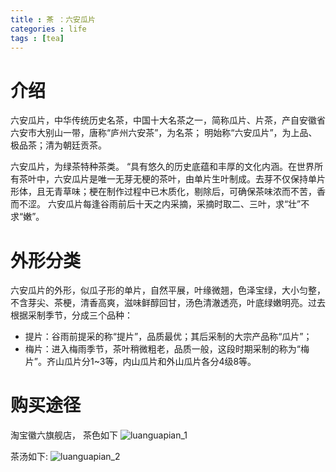 ```yaml
---
title : 茶 ：六安瓜片
categories : life
tags : [tea]
---
```


# 介绍

六安瓜片，中华传统历史名茶，中国十大名茶之一，简称瓜片、片茶，产自安徽省六安市大别山一带，唐称“庐州六安茶”，为名茶；
明始称“六安瓜片”，为上品、极品茶；清为朝廷贡茶。

六安瓜片，为绿茶特种茶类。
“具有悠久的历史底蕴和丰厚的文化内涵。在世界所有茶叶中，六安瓜片是唯一无芽无梗的茶叶，由单片生叶制成。去芽不仅保持单片形体，且无青草味；梗在制作过程中已木质化，剔除后，可确保茶味浓而不苦，香而不涩。 六安瓜片每逢谷雨前后十天之内采摘，采摘时取二、三叶，求“壮”不求“嫩”。

# 外形分类

六安瓜片的外形，似瓜子形的单片，自然平展，叶缘微翘，色泽宝绿，大小匀整，不含芽尖、茶梗，清香高爽，滋味鲜醇回甘，汤色清澈透亮，叶底绿嫩明亮。过去根据采制季节，分成三个品种：

* 提片：谷雨前提采的称“提片”，品质最优；其后采制的大宗产品称“瓜片”；
* 梅片：进入梅雨季节，茶叶稍微粗老，品质一般，这段时期采制的称为“梅片”。齐山瓜片分1~3等，内山瓜片和外山瓜片各分4级8等。

# 购买途径

淘宝徽六旗舰店， 茶色如下
![luanguapian_1](/assets/images/tea_luanguapian_1.jpg)

茶汤如下:
![luanguapian_2](/assets/images/tea_luanguapian_2.jpg)
